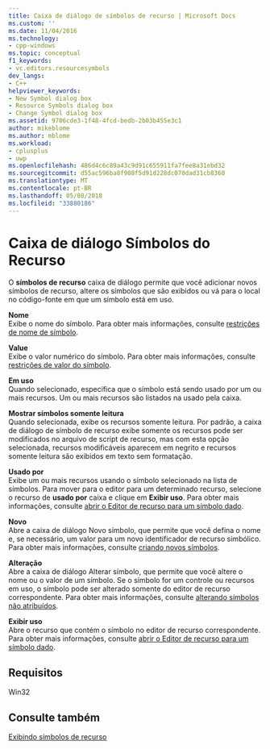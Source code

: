 ```yaml
---
title: Caixa de diálogo de símbolos de recurso | Microsoft Docs
ms.custom: ''
ms.date: 11/04/2016
ms.technology:
- cpp-windows
ms.topic: conceptual
f1_keywords:
- vc.editors.resourcesymbols
dev_langs:
- C++
helpviewer_keywords:
- New Symbol dialog box
- Resource Symbols dialog box
- Change Symbol dialog box
ms.assetid: 9706cde3-1f48-4fcd-bedb-2b03b455e3c1
author: mikeblome
ms.author: mblome
ms.workload:
- cplusplus
- uwp
ms.openlocfilehash: 486d4c6c89a43c9d91c655911fa7fee8a31ebd32
ms.sourcegitcommit: d55ac596ba8f908f5d91d228dc070dad31cb8360
ms.translationtype: MT
ms.contentlocale: pt-BR
ms.lasthandoff: 05/08/2018
ms.locfileid: "33880186"
---
```

# <a name="resource-symbols-dialog-box"></a>Caixa de diálogo Símbolos do Recurso
O **símbolos de recurso** caixa de diálogo permite que você adicionar novos símbolos de recurso, altere os símbolos que são exibidos ou vá para o local no código-fonte em que um símbolo está em uso.  
  
 **Nome**  
 Exibe o nome do símbolo. Para obter mais informações, consulte [restrições de nome de símbolo](../windows/symbol-name-restrictions.md).  
  
 **Value**  
 Exibe o valor numérico do símbolo. Para obter mais informações, consulte [restrições de valor do símbolo](../windows/symbol-value-restrictions.md).  
  
 **Em uso**  
 Quando selecionado, especifica que o símbolo está sendo usado por um ou mais recursos. Um ou mais recursos são listados na usado pela caixa.  
  
 **Mostrar símbolos somente leitura**  
 Quando selecionada, exibe os recursos somente leitura. Por padrão, a caixa de diálogo de símbolo de recurso exibe somente os recursos pode ser modificados no arquivo de script de recurso, mas com esta opção selecionada, recursos modificáveis aparecem em negrito e recursos somente leitura são exibidos em texto sem formatação.  
  
 **Usado por**  
 Exibe um ou mais recursos usando o símbolo selecionado na lista de símbolos. Para mover para o editor para um determinado recurso, selecione o recurso de **usado por** caixa e clique em **Exibir uso**. Para obter mais informações, consulte [abrir o Editor de recurso para um símbolo dado](../windows/opening-the-resource-editor-for-a-given-symbol.md).  
  
 **Novo**  
 Abre a caixa de diálogo Novo símbolo, que permite que você defina o nome e, se necessário, um valor para um novo identificador de recurso simbólico. Para obter mais informações, consulte [criando novos símbolos](../windows/creating-new-symbols.md).  
  
 **Alteração**  
 Abre a caixa de diálogo Alterar símbolo, que permite que você altere o nome ou o valor de um símbolo. Se o símbolo for um controle ou recursos em uso, o símbolo pode ser alterado somente do editor de recurso correspondente. Para obter mais informações, consulte [alterando símbolos não atribuídos](../windows/changing-unassigned-symbols.md).  
  
 **Exibir uso**  
 Abre o recurso que contém o símbolo no editor de recurso correspondente. Para obter mais informações, consulte [abrir o Editor de recurso para um símbolo dado](../windows/opening-the-resource-editor-for-a-given-symbol.md).  
  

  
## <a name="requirements"></a>Requisitos  
 Win32  
  
## <a name="see-also"></a>Consulte também  
 [Exibindo símbolos de recurso](../windows/viewing-resource-symbols.md)